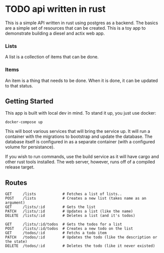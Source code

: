 # TODO api written in rust

This is a simple API written in rust using postgres as a backend. The basics
are a simple set of resources that can be created. This is a toy app to demonstrate
building a diesel and actix web app.

### Lists

A list is a collection of items that can be done.

### Items 
An item is a thing that needs to be done. When it is done, it can be updated to
that status.


## Getting Started

This app is built with local dev in mind. To stand it up, you just use docker:

```
docker-compose up
```

This will boot various services that will bring the service up. It will run a
container with the migrations to bootstrap and update the database. The database
itself is configured in as a separate container (with a configured volume for
persistance).

If you wish to run commands, use the build service as it will have cargo and other
rust tools installed. The web server, however, runs off of a compiled release target.

## Routes

```
GET     /lists            # Fetches a list of lists..
POST    /lists            # Creates a new list (takes name as an argument)
GET     /lists/:id        # Gets the list
PATCH   /lists/:id        # Updates a list (like the name)
DELETE  /lists/:id        # Deletes a list (and it's todos)

GET     /lists/:id/todos  # Gets the todos for a list
POST    /lists/:id/todos  # Creates a new todo on the list
GET     /todos/:id        # Fetchs a todo item
PATCH   /todos/:id        # Updates the todo (like the description or the state)
DELETE  /todos/:id        # Deletes the todo (like it never existed)
```
